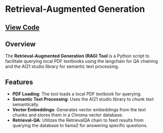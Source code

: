 # Retrieval-Augmented Generation 

## [View Code](https://github.com/ImTimTong/Projects/tree/main/RAG-Tool)

## Overview
The **Retrieval-Augmented Generation (RAG) Tool** is a Python script to facilitate querying local PDF textbooks using the langchain for QA chaining and the AI21 studio library for semantic text processing.

## Features
  - **PDF Loading**: The tool loads a local PDF textbook for querying.
  - **Semantic Text Processing**: Uses the AI21 studio library to chunk text semantically.
  - **Vector Embeddings**: Generates vector embeddings from the text chunks and stores them in a Chroma vector database.
  - **Retrieval-QA**: Utilizes the RetrievalQA chain to feed results from querying the database to llama2 for answering specific questions.
